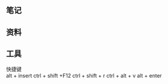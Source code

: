 ## 笔记

## 资料

## 工具

  快捷键  
     alt + insert
     ctrl + shift +F12
     ctrl + shift + r
     ctrl + alt + v
     alt + enter
